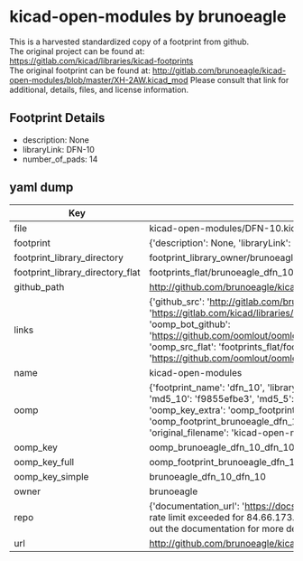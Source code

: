 # kicad-open-modules by brunoeagle  
This is a harvested standardized copy of a footprint from github.  
The original project can be found at:  
https://gitlab.com/kicad/libraries/kicad-footprints  
The original footprint can be found at:
http://gitlab.com/brunoeagle/kicad-open-modules/blob/master/XH-2AW.kicad_mod
Please consult that link for additional, details, files, and license information.  
## Footprint Details
* description: None  
* libraryLink: DFN-10  
* number_of_pads: 14  
## yaml dump  
| Key | Value |  
| --- | --- |  
| file | kicad-open-modules/DFN-10.kicad_mod |  
| footprint | {'description': None, 'libraryLink': 'DFN-10', 'number_of_pads': 14} |  
| footprint_library_directory | footprint_library_owner/brunoeagle_kicad-open-modules |  
| footprint_library_directory_flat | footprints_flat/brunoeagle_dfn_10_dfn_10/working |  
| github_path | http://github.com/brunoeagle/kicad-open-modules/blob/master/DFN-10.kicad_mod |  
| links | {'github_src': 'http://gitlab.com/brunoeagle/kicad-open-modules/blob/master/XH-2AW.kicad_mod', 'github_src_repo': 'https://gitlab.com/kicad/libraries/kicad-footprints', 'oomp_bot': 'footprints/brunoeagle_dfn_10_dfn_10/working', 'oomp_bot_github': 'https://github.com/oomlout/oomlout_oomp_footprint_bot/tree/main/footprints/brunoeagle_dfn_10_dfn_10/working', 'oomp_src_flat': 'footprints_flat/footprints_flat/brunoeagle_dfn_10_dfn_10/working', 'oomp_src_flat_github': 'https://github.com/oomlout/oomlout_oomp_footprint_src/tree/main/footprints_flat/brunoeagle_dfn_10_dfn_10/working'} |  
| name | kicad-open-modules |  
| oomp | {'footprint_name': 'dfn_10', 'library_name': 'dfn_10_kicad_mod', 'md5': 'f9855efbe3564b13dd1fefec7c68bab5', 'md5_10': 'f9855efbe3', 'md5_5': 'f9855', 'md5_6': 'f9855e', 'oomp_key': 'oomp_brunoeagle_dfn_10_dfn_10', 'oomp_key_extra': 'oomp_footprint_brunoeagle_dfn_10_dfn_10', 'oomp_key_full': 'oomp_footprint_brunoeagle_dfn_10_dfn_10_f9855e', 'oomp_key_simple': 'brunoeagle_dfn_10_dfn_10', 'original_filename': 'kicad-open-modules/DFN-10.kicad_mod', 'owner_name': 'brunoeagle'} |  
| oomp_key | oomp_brunoeagle_dfn_10_dfn_10 |  
| oomp_key_full | oomp_footprint_brunoeagle_dfn_10_dfn_10 |  
| oomp_key_simple | brunoeagle_dfn_10_dfn_10 |  
| owner | brunoeagle |  
| repo | {'documentation_url': 'https://docs.github.com/rest/overview/resources-in-the-rest-api#rate-limiting', 'message': "API rate limit exceeded for 84.66.173.59. (But here's the good news: Authenticated requests get a higher rate limit. Check out the documentation for more details.)"} |  
| url | http://github.com/brunoeagle/kicad-open-modules |  

